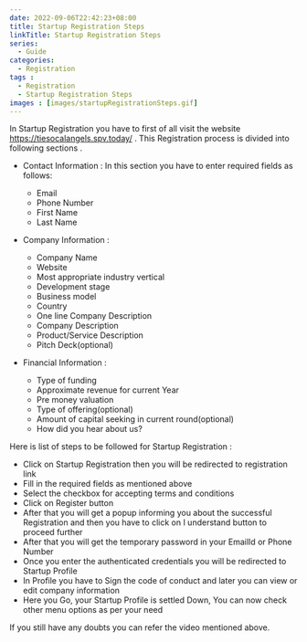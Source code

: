 ```yaml
---
date: 2022-09-06T22:42:23+08:00
title: Startup Registration Steps
linkTitle: Startup Registration Steps
series: 
  - Guide
categories:
  - Registration
tags : 
  - Registration
  - Startup Registration Steps
images : [images/startupRegistrationSteps.gif]
---
```

In Startup Registration you have to first of all visit the website https://tiesocalangels.spv.today/ . This Registration process is divided into  following sections .

- Contact Information : In this section you have to enter required fields as follows:
  - Email
  - Phone Number
  - First Name
  - Last Name

- Company Information : 
  - Company Name
  - Website
  - Most appropriate industry vertical
  - Development stage
  - Business model
  - Country
  - One line Company Description
  - Company Description
  - Product/Service Description
  - Pitch Deck(optional)

- Financial Information :
  - Type of funding
  - Approximate revenue for current Year
  - Pre money valuation
  - Type of offering(optional)
  - Amount of capital seeking in current round(optional)
  - How did you hear about us?

Here is list of steps to be followed for Startup Registration : 
- Click on Startup Registration then you will be redirected to registration link
- Fill in the required fields as mentioned above
- Select the checkbox for accepting terms and conditions
- Click on Register button
- After that you will get a popup informing you about the successful Registration and then you have to click on I understand button to proceed further
- After that you will get the temporary password in your EmailId or Phone Number
- Once you enter the authenticated credentials you will be redirected to Startup Profile
- In Profile you have to Sign the code of conduct and later you can view or edit company information
- Here you Go, your Startup Profile is settled Down, You can now check other menu options as per your need

If you still have any doubts you can refer the video mentioned above.